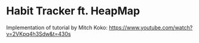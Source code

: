 # Habit Tracker ft. HeapMap

Implementation of tutorial by Mitch Koko: https://www.youtube.com/watch?v=2VKpq4h3Sdw&t=430s
